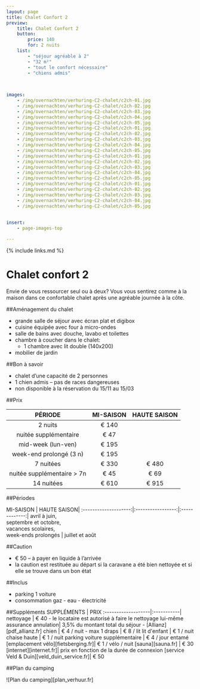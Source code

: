 ```yaml
---
layout: page
title: Chalet Confort 2 
preview: 
    title: Chalet Confort 2
    button:
        price: 140
        for: 2 nuits
    list:
        - "séjour agréable à 2"
        - "32 m²"
        - "tout le confort nécessaire"
        - "chiens admis"
       
       

images:
    - /img/overnachten/verhuring-C2-chalet/c2ch-01.jpg
    - /img/overnachten/verhuring-C2-chalet/c2ch-02.jpg
    - /img/overnachten/verhuring-C2-chalet/c2ch-03.jpg
    - /img/overnachten/verhuring-C2-chalet/c2ch-04.jpg
    - /img/overnachten/verhuring-C2-chalet/c2ch-05.jpg
    - /img/overnachten/verhuring-C2-chalet/c2ch-01.jpg
    - /img/overnachten/verhuring-C2-chalet/c2ch-02.jpg
    - /img/overnachten/verhuring-C2-chalet/c2ch-03.jpg
    - /img/overnachten/verhuring-C2-chalet/c2ch-04.jpg
    - /img/overnachten/verhuring-C2-chalet/c2ch-05.jpg
    - /img/overnachten/verhuring-C2-chalet/c2ch-01.jpg
    - /img/overnachten/verhuring-C2-chalet/c2ch-02.jpg
    - /img/overnachten/verhuring-C2-chalet/c2ch-03.jpg
    - /img/overnachten/verhuring-C2-chalet/c2ch-04.jpg
    - /img/overnachten/verhuring-C2-chalet/c2ch-05.jpg
    - /img/overnachten/verhuring-C2-chalet/c2ch-01.jpg
    - /img/overnachten/verhuring-C2-chalet/c2ch-02.jpg
    - /img/overnachten/verhuring-C2-chalet/c2ch-03.jpg
    - /img/overnachten/verhuring-C2-chalet/c2ch-04.jpg
    - /img/overnachten/verhuring-C2-chalet/c2ch-05.jpg
    
    
insert:
    - page-images-top

---
```


{% include links.md %}

# Chalet confort 2 

Envie de vous ressourcer seul ou à deux? Vous vous sentirez comme à la maison dans ce confortable chalet après une agréable journée à la côte.

##Aménagement du chalet
- grande salle de séjour avec écran plat et digibox
- cuisine équipée avec four à micro-ondes
- salle de bains avec douche, lavabo et toilettes
- chambre à coucher dans le chalet:
    - 1 chambre avec lit double (140x200)
- mobilier de jardin
    
##Bon à savoir
- chalet d’une capacité de 2 personnes
- 1 chien admis – pas de races dangereuses
- non disponible à la réservation du 15/11 au 15/03

##Prix

PÉRIODE                |MI-SAISON     | HAUTE SAISON |
:---------------------:|:------------:|:------------:|
2 nuits                |€ 140         |              |    
nuitée supplémentaire  |€ 47          |              |
mid-week (lun-ven)     |€ 195         |              |
week-end prolongé (3 n)|€ 195         |              |
7 nuitées              |€ 330         |€ 480         | 
nuitée supplémentaire > 7n |€ 45          |€ 69          | 
14 nuitées             |€ 610         |€ 915         | 


##Périodes

MI-SAISON      |    HAUTE SAISON|
:--------------------:|:-----------------:|:-------------:|
 avril à juin, <br>septembre et octobre, <br>vacances scolaires, <br>week-ends prolongés  | juillet et août

##Caution
- € 50 – à payer en liquide à l’arrivée
- la caution est restituée au départ si la caravane a été bien nettoyée et si elle se trouve dans un bon état

##Inclus
- parking 1 voiture
- consommation gaz - eau - électricité 


##Suppléments
SUPPLÉMENTS               | PRIX
:-------------------|:-----------|
nettoyage           | € 40 - le locataire est autorisé à faire le nettoyage lui-même
assurance annulation| 3,5% du montant total du séjour - [Allianz][pdf_allianz.fr] 
chien               | € 4 / nuit - max 1
draps               | € 8 / lit
lit d'enfant        | € 1 / nuit
chaise haute        | € 1 / nuit
parking voiture supplémentaire  | € 4 / jour entamé
[emplacement vélo][fietsberging.fr]| € 1 / vélo / nuit
[sauna][sauna.fr]   | € 30
[internet][internet.fr]| prix en fonction de la durée de connexion
[service Veld & Duin][veld_duin_service.fr]| € 50


##Plan du camping

![Plan du camping][plan_verhuur.fr]